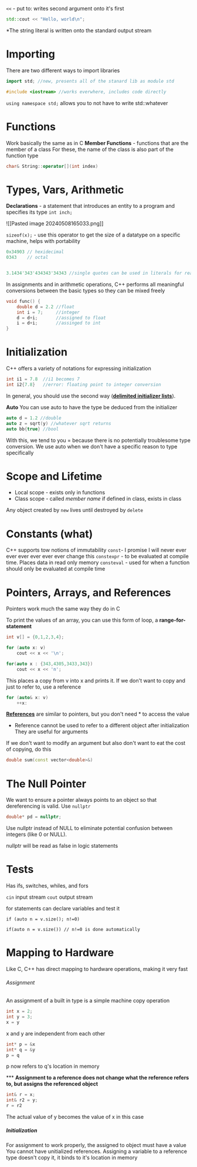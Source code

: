 `<<` - put to: writes second argument onto it's first
```C++
std::cout << "Hello, world\n";
```
*The string literal is written onto the standard output stream

# Importing
There are two different ways to import libraries
```C++
import std; //new, presents all of the stanard lib as module std

#include <iostream> //works everwhere, includes code directly
```

`using namespace std;` allows you to not have to write std::whatever

# Functions
Work basically the same as in C
**Member Functions** - functions that are the member of a class
	For these, the name of the class is also part of the function type
```C++
char& String::operator[](int index)
```

# Types, Vars, Arithmetic
**Declarations** - a statement that introduces an entity to a program and specifies its type
``int inch;``

![[Pasted image 20240508165033.png]]

`sizeof(x);` - use this operator to get the size of a datatype on a specific machine, helps with portability

```C++
0x34903 // hexidecimal
0343    // octal


3.1434'343'434343'34343 //single quotes can be used in literals for readability
```

In assignments and in arithmetic operations, C++ performs all meaningful conversions between the basic types so they can be mixed freely
```C++
void func() {
	double d = 2.2 //float
	int i = 7;     //integer
	d = d+i;       //assigned to float
	i = d+i;       //assinged to int
}
```

# Initialization
C++ offers a variety of notations for expressing initialization
```C++
int i1 = 7.8  //i1 becomes 7
int i2{7.8}   //error: floating point to integer conversion
```
In general, you should use the second way (**<u>delimited initializer lists</u>**).

**Auto**
You can use auto to have the type be deduced from the initializer
```C++
auto d = 1.2 //double
auto z = sqrt(y) //whatever sqrt returns
auto bb{true} //bool
```
With this, we tend to you = because there is no potentially troublesome type conversion.
We use auto when we don't have a specific reason to type specifically


# Scope and Lifetime
- Local scope - exists only in functions
- Class scope - called *member name* if defined in class, exists in class

Any object created by `new` lives until destroyed by `delete`


# Constants (what)
C++ supports tow notions of immutability
`const`- I promise I will never ever ever ever ever ever ever change this
`constexpr` - to be evaluated at compile time. Places data in read only memory
`consteval` - used for when a function should only be evaluated at compile time


# Pointers, Arrays, and References
Pointers work much the same way they do in C

To print the values of an array, you can use this form of loop, a **range-for-statement**
```C++
int v[] = {0,1,2,3,4};

for (auto x: v)
	cout << x << '\n';

for(auto x : {343,4305,3433,343})
	cout << x << 'n';
```
This places a copy from v into x and prints it. If we don't want to copy and just to refer to, use a reference
```C++
for (auto& x: v)
	++x:
```

**<u>References</u>** are similar to pointers, but you don't need * to access the value
- Reference cannot be used to refer to a different object after initialization
They are useful for arguments

If we don't want to modify an argument but also don't want to eat the cost of copying, do this
```C++
double sum(const vector<double>&)
```


# The Null Pointer
We want to ensure a pointer always points to an object so that dereferencing is valid. Use `nullptr`
```C++
double* pd = nullptr;
```
Use nullptr instead of NULL to eliminate potential confusion between integers (like 0 or NULL).

nullptr will be read as false in logic statements


# Tests
Has ifs, switches, whiles, and fors

`cin` input stream
`cout` output stream

for statements can declare variables and test it
```
if (auto n = v.size(); n!=0)

if(auto n = v.size()) // n!=0 is done automatically
```



# Mapping to Hardware
Like C, C++ has direct mapping to hardware operations, making it very fast
###### Assignment
An assignment of a built in type is a simple machine copy operation
```C++
int x = 2;
int y = 3;
x = y
```
x and y are independent from each other

```C++
int* p = &x
int* q = &y
p = q
```
p now refers to q's location in memory


 *** **Assignment to a reference does not change what the reference refers to, but assigns the referenced object**
```C++
int& r = x;
int& r2 = y;
r = r2
```
The actual value of y becomes the value of x in this case

##### Initialization
For assignment to work properly, the assigned to object must have a value
You cannot have unitialized references.
Assigning a variable to a reference type doesn't copy it, it binds to it's location in memory
